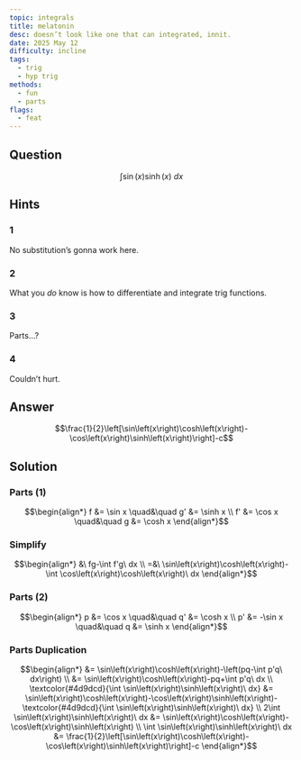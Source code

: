 ```yaml
---
topic: integrals
title: melatonin
desc: doesn’t look like one that can integrated, innit.
date: 2025 May 12
difficulty: incline
tags:
  - trig
  - hyp trig
methods:
  - fun
  - parts
flags:
  - feat
---
```



## Question
```math
\int
  \sin(x) \sinh(x)
\ dx
```


## Hints

### 1
No substitution’s gonna work here.

### 2
What you *do* know is how to differentiate and integrate trig functions.

### 3
Parts...?

### 4
Couldn’t hurt.


## Answer
```math
\frac{1}{2}\left[\sin\left(x\right)\cosh\left(x\right)-\cos\left(x\right)\sinh\left(x\right)\right]-c
```


## Solution

### Parts (1)
```math
\begin{align*}
      f &= \sin x \quad&\quad g' &= \sinh x
  \\ f' &= \cos x \quad&\quad g &= \cosh x
\end{align*}
```

### Simplify
```math
\begin{align*}
  &\ fg-\int f'g\ dx
  \\ =&\ \sin\left(x\right)\cosh\left(x\right)-\int \cos\left(x\right)\cosh\left(x\right)\ dx
\end{align*}
```

### Parts (2)
```math
\begin{align*}
      p &= \cos x \quad&\quad q' &= \cosh x
  \\ p' &= -\sin x \quad&\quad q &= \sinh x
\end{align*}
```

### Parts Duplication
```math
\begin{align*}
  &= \sin\left(x\right)\cosh\left(x\right)-\left(pq-\int p'q\ dx\right)
  \\ &= \sin\left(x\right)\cosh\left(x\right)-pq+\int p'q\ dx
  \\ \textcolor{#4d9dcd}{\int \sin\left(x\right)\sinh\left(x\right)\ dx}
    &= \sin\left(x\right)\cosh\left(x\right)-\cos\left(x\right)\sinh\left(x\right)-\textcolor{#4d9dcd}{\int \sin\left(x\right)\sinh\left(x\right)\ dx}
  \\ 2\int \sin\left(x\right)\sinh\left(x\right)\ dx
    &= \sin\left(x\right)\cosh\left(x\right)-\cos\left(x\right)\sinh\left(x\right)
  \\ \int \sin\left(x\right)\sinh\left(x\right)\ dx
    &= \frac{1}{2}\left[\sin\left(x\right)\cosh\left(x\right)-\cos\left(x\right)\sinh\left(x\right)\right]-c
\end{align*}
```
